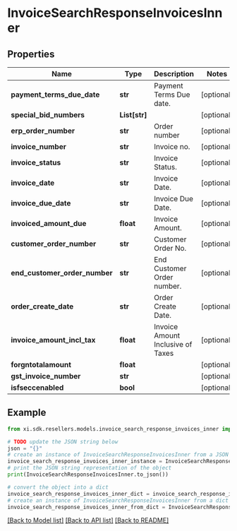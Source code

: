 # InvoiceSearchResponseInvoicesInner


## Properties

Name | Type | Description | Notes
------------ | ------------- | ------------- | -------------
**payment_terms_due_date** | **str** | Payment Terms Due date. | [optional] 
**special_bid_numbers** | **List[str]** |  | [optional] 
**erp_order_number** | **str** | Order number | [optional] 
**invoice_number** | **str** | Invoice no. | [optional] 
**invoice_status** | **str** | Invoice Status. | [optional] 
**invoice_date** | **str** | Invoice Date. | [optional] 
**invoice_due_date** | **str** | Invoice Due Date. | [optional] 
**invoiced_amount_due** | **float** | Invoice Amount. | [optional] 
**customer_order_number** | **str** | Customer Order No. | [optional] 
**end_customer_order_number** | **str** | End Customer Order number. | [optional] 
**order_create_date** | **str** | Order Create Date. | [optional] 
**invoice_amount_incl_tax** | **float** | Invoice Amount Inclusive of Taxes | [optional] 
**forgntotalamount** | **float** |  | [optional] 
**gst_invoice_number** | **str** |  | [optional] 
**isfseccenabled** | **bool** |  | [optional] 

## Example

```python
from xi.sdk.resellers.models.invoice_search_response_invoices_inner import InvoiceSearchResponseInvoicesInner

# TODO update the JSON string below
json = "{}"
# create an instance of InvoiceSearchResponseInvoicesInner from a JSON string
invoice_search_response_invoices_inner_instance = InvoiceSearchResponseInvoicesInner.from_json(json)
# print the JSON string representation of the object
print(InvoiceSearchResponseInvoicesInner.to_json())

# convert the object into a dict
invoice_search_response_invoices_inner_dict = invoice_search_response_invoices_inner_instance.to_dict()
# create an instance of InvoiceSearchResponseInvoicesInner from a dict
invoice_search_response_invoices_inner_from_dict = InvoiceSearchResponseInvoicesInner.from_dict(invoice_search_response_invoices_inner_dict)
```
[[Back to Model list]](../README.md#documentation-for-models) [[Back to API list]](../README.md#documentation-for-api-endpoints) [[Back to README]](../README.md)


